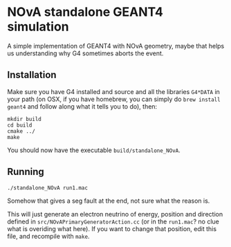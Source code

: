# NOvA standalone GEANT4 simulation

A simple implementation of GEANT4 with NOvA geometry, maybe that helps us understanding why G4 sometimes aborts the event.

## Installation
Make sure you have G4 installed and source and all the libraries `G4*DATA` in your path (on OSX, if you have homebrew, you can simply do `brew install geant4` and follow along what it tells you to do), then:
```
mkdir build
cd build
cmake ../
make
```
You should now have the executable `build/standalone_NOvA`.

## Running
```
./standalone_NOvA run1.mac
```
Somehow that gives a seg fault at the end, not sure what the reason is.

This will just generate an electron neutrino of energy, position and direction defined in `src/NOvAPrimaryGeneratorAction.cc` (or in the `run1.mac`? no clue what is overiding what here).
If you want to change that position, edit this file, and recompile with `make`.


